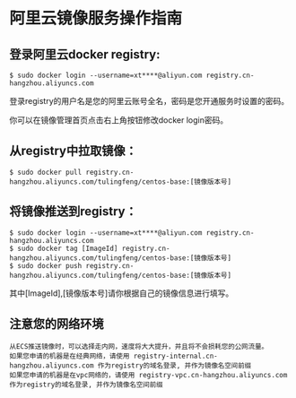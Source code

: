 # 阿里云镜像服务操作指南

## 登录阿里云docker registry:

```
$ sudo docker login --username=xt****@aliyun.com registry.cn-hangzhou.aliyuncs.com
```
登录registry的用户名是您的阿里云账号全名，密码是您开通服务时设置的密码。

你可以在镜像管理首页点击右上角按钮修改docker login密码。

## 从registry中拉取镜像：

```
$ sudo docker pull registry.cn-hangzhou.aliyuncs.com/tulingfeng/centos-base:[镜像版本号]
```

## 将镜像推送到registry：

```
$ sudo docker login --username=xt****@aliyun.com registry.cn-hangzhou.aliyuncs.com
$ sudo docker tag [ImageId] registry.cn-hangzhou.aliyuncs.com/tulingfeng/centos-base:[镜像版本号]
$ sudo docker push registry.cn-hangzhou.aliyuncs.com/tulingfeng/centos-base:[镜像版本号]
```
其中[ImageId],[镜像版本号]请你根据自己的镜像信息进行填写。

## 注意您的网络环境

```
从ECS推送镜像时，可以选择走内网，速度将大大提升，并且将不会损耗您的公网流量。
如果您申请的机器是在经典网络，请使用 registry-internal.cn-hangzhou.aliyuncs.com 作为registry的域名登录, 并作为镜像名空间前缀
如果您申请的机器是在vpc网络的，请使用 registry-vpc.cn-hangzhou.aliyuncs.com 作为registry的域名登录, 并作为镜像名空间前缀
```